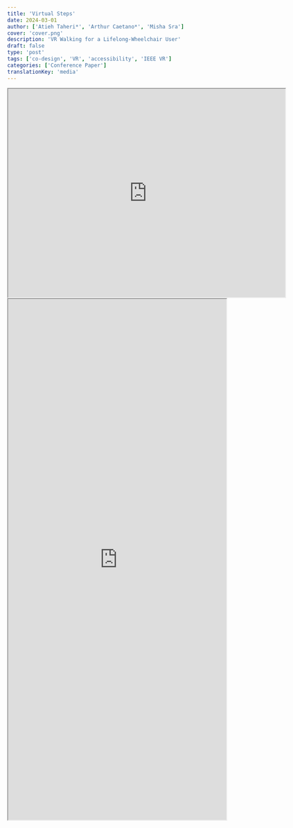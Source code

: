 ```yaml
---
title: 'Virtual Steps'
date: 2024-03-01
author: ['Atieh Taheri*', 'Arthur Caetano*', 'Misha Sra']
cover: 'cover.png'
description: 'VR Walking for a Lifelong-Wheelchair User'
draft: false
type: 'post'
tags: ['co-design', 'VR', 'accessibility', 'IEEE VR']
categories: ['Conference Paper']
translationKey: 'media'
---
```

<iframe src='https://drive.google.com/file/d/1k3TgnGpRe4FeWI4OMFqvSp7Sh-qkAL-r/preview' width='640' height='480' allow='autoplay'></iframe>
<iframe  src='https://arxiv.org/html/2411.08229' width='100%' height='1200px'></iframe>